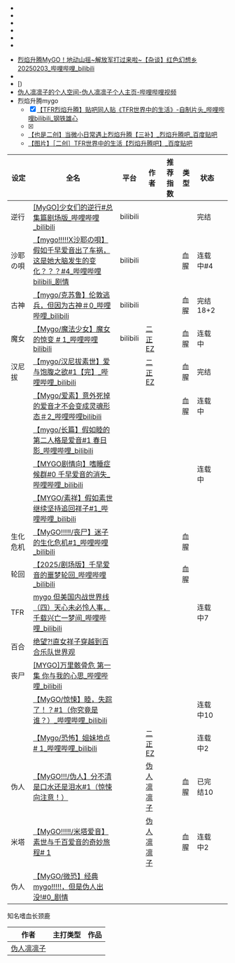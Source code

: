 - 
- 
- 
- 
- 
- 
* [烈焰升腾MyGO！地动山摇~解放军打过来啦~【杂谈】红色幻想乡20250203_哔哩哔哩_bilibili](https://www.bilibili.com/video/BV1KBNweWEP9)
* 
* [)
* [伪人凛凛子的个人空间-伪人凛凛子个人主页-哔哩哔哩视频](https://space.bilibili.com/287467048?spm_id_from=333.337.0.0)
* 烈焰升腾mygo
	* [x] [【TFR烈焰升腾】贴吧同人贴《TFR世界中的生活》-自制片头_哔哩哔哩bilibili_钢铁雄心](https://www.bilibili.com/video/BV1d5woe2E7h/?spm_id_from=333.1007.tianma.1-3-3.click&vd_source=f129459aae6c6657e79d179b353113ae)
	* [x] 
	* [【也是二创】当微小日常遇上烈焰升腾【三补】_烈焰升腾吧_百度贴吧](https://tieba.baidu.com/p/9398583921)
	* [【图片】［二创］TFR世界中的生活【烈焰升腾吧】_百度贴吧](https://tieba.baidu.com/p/9257906351)



| 设定   | 全名                                                                                                                                                    | 平台       | 作者                                            | 推荐指数 | 类型  | 状态     |     |
| ---- | ----------------------------------------------------------------------------------------------------------------------------------------------------- | -------- | --------------------------------------------- | ---- | --- | ------ | --- |
| 逆行   | [[MyGO]少女们的逆行#总集篇剧场版_哔哩哔哩_bilibili](https://www.bilibili.com/video/BV1e3AKe6Eny/?spm_id_from=333.1391.0.0&vd_source=f129459aae6c6657e79d179b353113ae) | bilibili |                                               |      |     | 完结     |     |
| 沙耶の唄 | [【mygo!!!!!X沙耶の唄】假如千早爱音出了车祸，这是她大脑发生的变化？？？#4_哔哩哔哩bilibili_剧情](https://www.bilibili.com/video/BV16PX9YsEV2)                                             | bilibili |                                               |      | 血腥  | 连载中#4  |     |
| 古神   | [【mygo/克苏鲁】伦敦逃兵，但因为古神＃0_哔哩哔哩_bilibili](https://www.bilibili.com/video/BV1nwprePEDV)                                                                   | bilibili |                                               |      | 血腥  | 完结18+2 |     |
| 魔女   | [【Mygo/魔法少女】魔女的惊变 # 1_哔哩哔哩bilibili](https://www.bilibili.com/video/BV1suK5eRE1V)                                                                      | bilibili | [二正EZ](https://space.bilibili.com/104128846)  |      | 血腥  | 连载中    |     |
| 汉尼拔  | [【mygo/汉尼拔素世】爱与饱腹之欲#1【完】_哔哩哔哩_bilibili](https://www.bilibili.com/video/BV1g2XRY1Ebn)                                                                  |          | [二正EZ](https://space.bilibili.com/104128846)  |      | 血腥  | 完结     |     |
|      | [【Mygo/爱素】意外死掉的爱音才不会变成灵魂形态＃2_哔哩哔哩bilibili](https://www.bilibili.com/video/BV192XmYhEDf)                                                               |          |                                               |      | 血腥  | 连载中    |     |
|      | [【mygo/长篇】假如睦的第二人格是爱音#1 春日影_哔哩哔哩_bilibili](https://www.bilibili.com/video/BV1gNAueGErw/)                                                              |          |                                               |      |     |        |     |
|      | [【MYGO剧情向】嗜睡症候群#0 千早爱音的消失_哔哩哔哩_bilibili](https://www.bilibili.com/video/BV18rKAePEte)                                                                 |          |                                               |      |     | 连载中    |     |
|      | [【MYGO/素祥】假如素世继续坚持追回祥子#1_哔哩哔哩_bilibili](https://www.bilibili.com/video/BV1hsDrYvENH/)                                                                 |          |                                               |      |     |        |     |
| 生化危机 | [【MyGO!!!!!/丧尸】迷子的生化危机#1_哔哩哔哩_bilibili](https://www.bilibili.com/video/BV1LGPcebEtf)                                                                  |          |                                               |      | 血腥  |        |     |
| 轮回   | [【2025/剧场版】千早爱音的噩梦轮回_哔哩哔哩_bilibili](https://www.bilibili.com/video/BV1Xe9mYYEYS/)                                                                     |          |                                               |      | 血腥  |        |     |
| TFR  | [mygo 但美国内战世界线（四）天心未必怜人事，千载兴亡一梦间_哔哩哔哩_bilibili](https://www.bilibili.com/video/BV1tqCpYFEUx/)                                                         |          |                                               |      |     | 连载中7   |     |
| 百合   | [绝望?!直女祥子穿越到百合乐队世界观](https://www.bilibili.com/video/BV1ssAseyE1j)                                                                                     |          |                                               |      |     |        |     |
| 丧尸   | [[MYGO]万里骸骨危 第一集 你与我的心思_哔哩哔哩_bilibili](https://www.bilibili.com/video/BV12h9NYvEkA)                                                                   |          |                                               |      |     |        |     |
|      | [【MyGO/惊悚】睦，失踪了！？#1（你究竟是谁？）_哔哩哔哩_bilibili](https://www.bilibili.com/video/BV1BYsse9EQz/)                                                              |          |                                               |      |     | 连载中10  |     |
|      | [【Mygo/恐怖】姐妹地点 # 1_哔哩哔哩_bilibili](https://www.bilibili.com/video/BV1N9Q5YRE8r)                                                                        |          | [二正EZ](https://space.bilibili.com/104128846)  |      |     | 连载中2   |     |
| 伪人   | [【MyGO!!!/伪人】分不清是口水还是泪水#1（惊悚向注意！）](https://www.bilibili.com/video/BV1Yvxfe5EwX/)                                                                      |          | [伪人凛凛子](https://space.bilibili.com/287467048) |      | 血腥  | 已完结10  |     |
| 米塔   | [【MyGO!!!!!/米塔爱音】素世与千百爱音的奇妙旅程# 1](https://www.bilibili.com/video/BV1CucVeMECG/)                                                                       |          | [伪人凛凛子](https://space.bilibili.com/287467048) |      | 血腥  | 连载中2   |     |
| 伪人   | [【MyGO/微恐】经典mygo!!!!!，但是伪人出没!#0_剧情](https://www.bilibili.com/video/BV1mzmKY4ECc/)                                                                     |          |                                               |      |     |        |     |
知名嗜血长颈鹿

| 作者                                            | 主打类型 | 作品  |
| --------------------------------------------- | ---- | --- |
| [伪人凛凛子](https://space.bilibili.com/287467048) |      |     |
